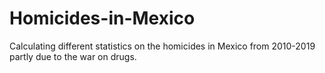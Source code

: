 # Homicides-in-Mexico
Calculating different statistics on the homicides in Mexico from 2010-2019 partly due to the war on drugs. 
